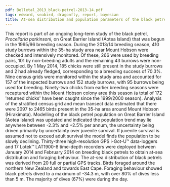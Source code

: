 ```yaml
---
pdf: Belletal_2013_black-petrel-2013-14.pdf
tags: edward, seabird, dragonfly, report, bayesian
title: At-sea distribution and population parameters of the black petrels (<i>Procellaria parkinsoni</i>) on Great Barrier Island (Aotea Island), 2013–14
---
```

This report is part of an ongoing long-term study of the black petrel, *Procellaria parkinsoni*, on Great Barrier Island (Aotea Island) that was begun in the 1995/96 breeding season. During the 2013/14 breeding season, 410 study burrows within the 35-ha study area near Mount Hobson were checked and intensively monitored. Of these, 266 were used by breeding pairs, 101 by non-breeding adults and the remaining 43 burrows were non-occupied. By 1 May 2014, 185 chicks were still present in the study burrows and 2 had already fledged, corresponding to a breeding success of 70.3%. Nine census grids were monitored within the study area and accounted for 157 of the inspected burrows and 152 study burrows, with 95 burrows being used for breeding. Ninety-two chicks from earlier breeding seasons were recaptured within the Mount Hobson colony area this season (a total of 172 'returned chicks' have been caught since the 1999/2000 season). Analysis of the stratified census grid and mean transect data estimated that there were 2097 to 2465 birds present in the 35-ha area around Mount Hobson (Hirakimata). Modelling of the black petrel population on Great Barrier Island (Aotea Island) was updated and indicated the population trend may lie anywhere between -2.3% and +2.5% per annum, the uncertainty being driven primarily by uncertainty over juvenile survival. If juvenile survival is assumed not to exceed adult survival the model finds the population to be slowly declining. Thirty-three high-resolution GPS i-Got-U&#8482; data-loggers and 17 Lotek&#8482; LAT1900-8 time-depth recorders were deployed between January 2014 and February 2014 on breeding black petrels to obtain at-sea distribution and foraging behaviour. The at-sea distribution of black petrels was derived from 20 full or partial GPS tracks. Birds foraged around the northern New Zealand and towards East Cape. Foraging behaviour showed black petrels dived to a maximum of -34.3 m, with over 80% of dives less than 5 m. The majority of dives (67%) were during the day.
